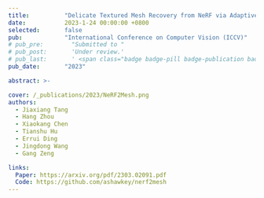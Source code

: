 ```yaml
---
title:          "Delicate Textured Mesh Recovery from NeRF via Adaptive Surface Refinement"
date:           2023-1-24 00:00:00 +0800
selected:       false
pub:            "International Conference on Computer Vision (ICCV)"
# pub_pre:        "Submitted to "
# pub_post:       'Under review.'
# pub_last:       ' <span class="badge badge-pill badge-publication badge-success">Oral</span>'
pub_date:       "2023"

abstract: >-

cover: /_publications/2023/NeRF2Mesh.png
authors:
  - Jiaxiang Tang
  - Hang Zhou
  - Xiaokang Chen
  - Tianshu Hu
  - Errui Ding
  - Jingdong Wang
  - Gang Zeng

links:
  Paper: https://arxiv.org/pdf/2303.02091.pdf
  Code: https://github.com/ashawkey/nerf2mesh
---
```

